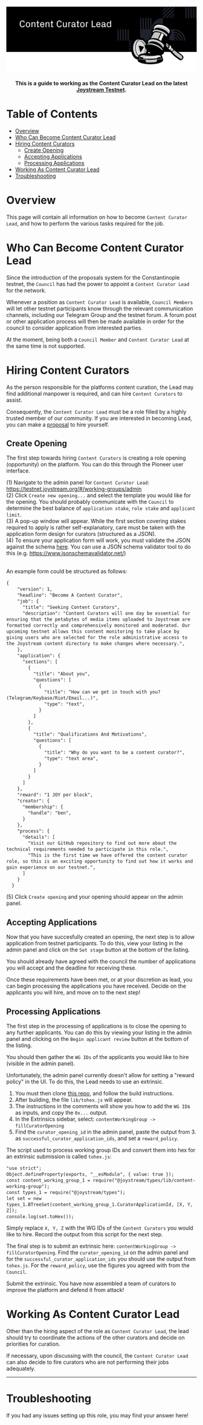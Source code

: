 <p align="center"><img src="img/content-curator-lead.svg"></p>

<div align="center">
  <h4>This is a guide to working as the Content Curator Lead on the latest
  <a href="https://testnet.joystream.org/">Joystream Testnet</a>.<h4>
</div>



Table of Contents
==

<!-- TOC START min:1 max:4 link:true asterisk:false update:true -->
- [Overview](#overview)
- [Who Can Become Content Curator Lead](#who-can-become-content-curator-lead)
- [Hiring Content Curators](#hiring-content-curators)
    - [Create Opening](#create-opening)
    - [Accepting Applications](#accepting-applications)
    - [Processing Applications](#processing-applications)
- [Working As Content Curator Lead](#working-as-content-curator-lead)
- [Troubleshooting](#troubleshooting)

<!-- TOC END -->

# Overview

This page will contain all information on how to become `Content Curator Lead`, and how to perform the various tasks required for the job.

# Who Can Become Content Curator Lead

Since the introduction of the proposals system for the Constantinople testnet, the `Council` has had the power to appoint a `Content Curator Lead` for the network.

Whenever a position as `Content Curator Lead` is available, `Council Members` will let other testnet participants know through the relevant communication channels, including our Telegram Group and the testnet forum. A forum post or other application process will then be made available in order for the council to consider application from interested parties.

At the moment, being both a `Council Member` and `Content Curator Lead` at the same time is not supported.

# Hiring Content Curators

As the person responsible for the platforms content curation, the Lead may find additional manpower is required, and can hire `Content Curators` to assist.

Consequently, the `Content Curator Lead` must be a role filled by a highly trusted member of our community. If you are interested in becoming Lead, you can make a [proposal](/proposals#set-content-curator-lead) to hire yourself.

## Create Opening
The first step towards hiring `Content Curators` is creating a role opening (opportunity) on the platform. You can do this through the Pioneer user interface.

(1) Navigate to the admin panel for `Content Curator Lead`: https://testnet.joystream.org/#/working-groups/admin <br>
(2) Click `Create new opening...` and select the template you would like for the opening. You should probably communicate with the `Council` to determine the best balance of `application stake`, `role stake` and `applicant limit`. <br>
(3) A pop-up window will appear. While the first section covering stakes required to apply is rather self-explanatory, care must be taken with the application form design for curators (structured as a JSON). <br>
(4) To ensure your application form will work, you must validate the JSON against the schema [here](https://github.com/yourheropaul/pioneer/blob/feature/hiring-flow/packages/joy-types/src/hiring/schemas/role.schema.json).
You can use a JSON schema validator tool to do this (e.g. https://www.jsonschemavalidator.net/)

<br>
An example form could be structured as follows:
<br>

```
{
    "version": 1,
    "headline": "Become A Content Curator",
    "job": {
      "title": "Seeking Content Curators",
      "description": "Content Curators will one day be essential for ensuring that the petabytes of media items uploaded to Joystream are formatted correctly and comprehensively monitored and moderated. Our upcoming testnet allows this content monitoring to take place by giving users who are selected for the role administrative access to the Joystream content directory to make changes where necessary.",
    },
    "application": {
      "sections": [
        {
          "title": "About you",
          "questions": [
            {
              "title": "How can we get in touch with you? (Telegram/Keybase/Riot/Email...)",
              "type": "text",
            }
          ]
        },
        {
          "title": "Qualifications And Motivations",
          "questions": [
            {
              "title": "Why do you want to be a content curator?",
              "type": "text area",
            }
          ]
        }
      ]
    },
    "reward": "1 JOY per block",
    "creator": {
      "membership": {
        "handle": "ben",
      }
    },
    "process": {
      "details": [
        "Visit our GitHub repository to find out more about the technical requirements needed to participate in this role.",
        "This is the first time we have offered the content curator role, so this is an exciting opportunity to find out how it works and gain experience on our testnet.",
      ]
    }
  }
```
(5) Click `Create opening` and your opening should appear on the admin panel.


## Accepting Applications
Now that you have succesfully created an opening, the next step is to allow application from testnet participants. To do this, view your listing in the admin panel and click on the `Set stage` button at the bottom of the listing.

You should already have agreed with the council the number of applications you will accept and the deadline for receiving these.

Once these requirements have been met, or at your discretion as lead, you can begin processing the applications you have received. Decide on the applicants you will hire, and move on to the next step!

## Processing Applications

The first step in the processing of applications is to close the opening to any further applicants. You can do this by viewing your listing in the admin panel and clicking on the `Begin applicant review` button at the bottom of the listing.

You should then gather the `WG IDs` of the applicants you would like to hire (visible in the admin panel).

Unfortunately, the admin panel currently doesn't allow for setting a "reward policy" in the UI. To do this, the Lead needs to use an extrinsic.

1. You must then clone [this repo](https://github.com/Joystream/joystream-api-examples), and follow the build instructions.
2. After building, the file `lib/tohex.js` will appear.
3. The instructions in the comments will show you how to add the `WG ID`s as inputs, and copy the `0x...` output.
4. In the Extrinsics sidebar, select: `contentWorkingGroup -> fillCuratorOpening`
5. Find the `curator_opening_id` in the admin panel, paste the output from 3. as `successful_curator_application_ids`,  and set a `reward_policy`.

The script used to process working group IDs and convert them into hex for an extrinsic submission is called `tohex.js`:

```
"use strict";
Object.defineProperty(exports, "__esModule", { value: true });
const content_working_group_1 = require("@joystream/types/lib/content-working-group");
const types_1 = require("@joystream/types");
let set = new types_1.BTreeSet(content_working_group_1.CuratorApplicationId, [X, Y, Z]);
console.log(set.toHex());
```
Simply replace `X, Y, Z` with the WG IDs of the `Content Curators` you would like to hire. Record the output from this script for the next step.

The final step is to submit an extrinsic here: `contentWorkingGroup -> fillCuratorOpening`.
Find the `curator_opening_id` on the admin panel and for the `successful_curator_application_ids` you should use the output from `tohex.js`. For the `reward_policy`, use the figures you agreed with from the `Council`.

Submit the extrinsic. You have now assembled a team of curators to improve the platform and defend it from attack!

# Working As Content Curator Lead

Other than the hiring aspect of the role as `Content Curator Lead`, the lead should try to coordinate the actions of the other curators and decide on priorities for curation.

If necessary, upon discussing with the council, the `Content Curator Lead` can also decide to fire curators who are not performing their jobs adequately.

---

# Troubleshooting
If you had any issues setting up this role, you may find your answer here!
